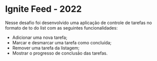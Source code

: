 # Ignite Feed - 2022
Nesse desafio foi desenvolvido uma aplicação de controle de tarefas no formato de to do list com as seguintes funcionalidades:
  * Adicionar uma nova tarefa;
  * Marcar e desmarcar uma tarefa como concluída;
  * Remover uma tarefa da listagem;
  * Mostrar o progresso de conclusão das tarefas.
